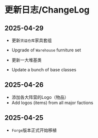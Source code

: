 # 更新日志/ChangeLog
## 2025-04-29
- 更新`货运仓库`家具套组
- Upgrade of `Warehouse` furniture set

- 更新一大堆基类
- Update a bunch of base classes

## 2025-04-26
- 添加各大阵营的Logo（物品）
- Add logos (items) from all major factions

## 2025-04-25
- `Forge`版本正式开始移植